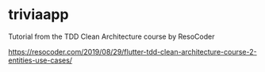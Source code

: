 # triviaapp

Tutorial from the TDD Clean Architecture course by ResoCoder

https://resocoder.com/2019/08/29/flutter-tdd-clean-architecture-course-2-entities-use-cases/
